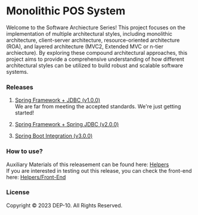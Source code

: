 # Monolithic POS System

Welcome to the Software Archiecture Series! This project focuses on the implementation of multiple architectural styles, including monolithic architecture, client-server architecture, resource-oriented architecture (ROA), and layered architecture (MVC2, Extended MVC or n-tier archiecture). By exploring these compound architectural approaches, this project aims to provide a comprehensive understanding of how different architectural styles can be utilized to build robust and scalable software systems.

### Releases
1. [Spring Framework + JDBC (v1.0.0)](https://github.com/IJSE-Direct-Entry-Program-10/monolithic-pos/releases/tag/v1.0.0) <br>
 We are far from meeting the accepted standards. We're just getting started!
 
2. [Spring Framework + Spring JDBC (v2.0.0)](https://github.com/IJSE-Direct-Entry-Program-10/monolithic-pos/releases/tag/v2.0.0) <br>

3. [Spring Boot Integration (v3.0.0)](https://github.com/IJSE-Direct-Entry-Program-10/monolithic-pos/releases/tag/v3.0.0) <br>

### How to use?
 Auxiliary Materials of this releasement can be found here: [Helpers](https://github.com/IJSE-Direct-Entry-Program-10/helpers.git)<br>
 If you are interested in testing out this release, you can check the front-end here: [Helpers/Front-End](https://github.com/IJSE-Direct-Entry-Program-10/helpers/tree/main/pos-front-end)

### License
Copyright &copy; 2023 DEP-10. All Rights Reserved.
